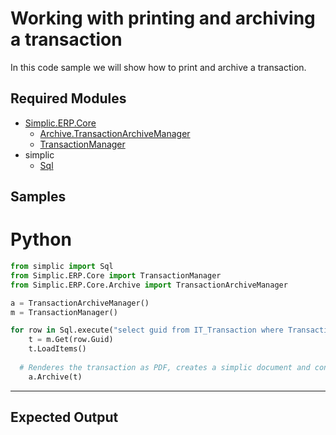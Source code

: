 # Working with printing and archiving a transaction

In this code sample we will show how to print and archive a transaction. 
## Required Modules

- [Simplic.ERP.Core](xref:Simplic.ERP.Core) 
  - [Archive.TransactionArchiveManager](xref:Simplic.ERP.Core.Archive.TransactionArchiveManager)
  - [TransactionManager](xref:Simplic.ERP.Core.TransactionManager)
- simplic
    - [Sql](xref:PythonAPI.Sql)
  

## Samples

# Python

```python
from simplic import Sql
from Simplic.ERP.Core import TransactionManager
from Simplic.ERP.Core.Archive import TransactionArchiveManager

a = TransactionArchiveManager()
m = TransactionManager()

for row in Sql.execute("select guid from IT_Transaction where TransactionDate = Convert(date, '01.09.2020', 104) and documentid is not null"):
	t = m.Get(row.Guid)
	t.LoadItems()
	
  # Renderes the transaction as PDF, creates a simplic document and connect both entries. Furthermore, the DocumentId column in IT_Transaction will be set with the given document id. If a transaction is printed multiple times, by default a new version of the document will be created.
	a.Archive(t)
```
***

## Expected Output
```
```
